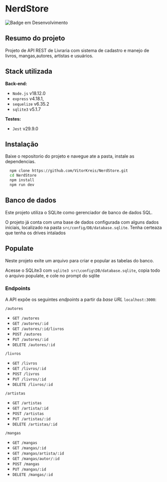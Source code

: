 
# NerdStore

![Badge em Desenvolvimento](http://img.shields.io/static/v1?label=STATUS&message=EM%20DESENVOLVIMENTO&color=GREEN)

## Resumo do projeto
Projeto de API REST de Livraria com sistema de cadastro e manejo de livros, mangas,autores, artistas e usuários.


## Stack utilizada

**Back-end:**
* `Node.js` v18.12.0
* `express` v4.18.1,
* `sequelize` v6.35.2
* `sqlite3` v5.1.7

**Testes:**
* `Jest` v29.9.0


## Instalação

Baixe o repositorio do projeto e navegue ate a pasta, instale as dependencias.

```bash
  npm clone https://github.com/VitorKreis/NerdStore.git
  cd NerdStore
  npm install
  npm run dev
```
    
## Banco de dados

Este projeto utiliza o SQLite como gerenciador de banco de dados SQL.

O projeto já conta com uma base de dados configurada com alguns dados iniciais, localizado na pasta `src/config/DB/database.sqlite`. Tenha certeaza que tenha os drives intalados


## Populate

Neste projeto exite um arquivo para criar e popular as tabelas do banco.

Acesse o SQLite3 com `sqlite3 src\config\DB/database.sqlite`, copia todo o arquivo populate, e cole no prompt do sqlite



### Endpoints

A API expõe os seguintes *endpoints* a partir da *base URL* `localhost:3000`:

`/autores`
* `GET /autores`
* `GET /autores/:id`
* `GET /autores/:id/livros`
* `POST /autores`
* `PUT /autores/:id`
* `DELETE /autores/:id`

`/livros`
* `GET /livros`
* `GET /livros/:id`
* `POST /livros`
* `PUT /livros/:id`
* `DELETE /livros/:id`


`/artistas`
* `GET /artistas`
* `GET /artista/:id`
* `POST /artistas`
* `PUT /artistas/:id`
* `DELETE /artistas/:id`

`/mangas`
* `GET /mangas`
* `GET /mangas/:id`
* `GET /mangas/artista/:id`
* `GET /mangas/autor/:id`
* `POST /mangas`
* `PUT /mangas/:id`
* `DELETE /mangas/:id`



